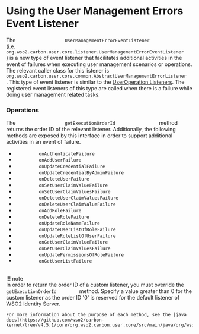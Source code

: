 # Using the User Management Errors Event Listener

The
`                   UserManagementErrorEventListener                 `
(i.e.
`         org.wso2.carbon.user.core.listener.UserManagementErrorEventListener        `
) is a new type of event listener that facilitates additional activities
in the event of failures when executing user management scenarios or
operations. The relevant caller class for this listener is
`         org.wso2.carbon.user.core.common.AbstractUserManagementErrorListener        `
. This type of event listener is similar to the [UserOperation
Listeners](../../develop/user-store-listeners). The registered event listeners of
this type are called when there is a failure while doing user management
related tasks.

### Operations

The `                   getExecutionOrderId                 ` method
returns the order ID of the relevant listener. Additionally, the
following methods are exposed by this interface in order to support
additional activities in an event of failure.

-   `          onAuthenticateFailure         `
-   `          onAddUserFailure         `
-   `          onUpdateCredentialFailure         `
-   `          onUpdateCredentialByAdminFailure         `
-   `          onDeleteUserFailure         `
-   `          onSetUserClaimValueFailure         `
-   `          onSetUserClaimValuesFailure         `
-   `          onDeleteUserClaimValuesFailure         `
-   `          onDeleteUserClaimValueFailure         `
-   `          onAddRoleFailure         `
-   `          onDeleteRoleFailure         `
-   `          onUpdateRoleNameFailure         `
-   `          onUpdateUserListOfRoleFailure         `
-   `          onUpdateRoleListOfUserFailure         `
-   `          onGetUserClaimValueFailure         `
-   `          onGetUserClaimValuesFailure         `
-   `          onUpdatePermissionsOfRoleFailure         `
-   `          onGetUserListFailure         `  
    `                   `

!!! note    
    In order to return the order ID of a custom listener, you must
    override the `          getExecutionOrderId         ` method. Specify a
    value greater than 0 for the custom listener as the order ID '0' is
    reserved for the default listener of WSO2 Identity Server.
    
    For more information about the purpose of each method, see the [java
    docs](https://github.com/wso2/carbon-kernel/tree/v4.5.1/core/org.wso2.carbon.user.core/src/main/java/org/wso2/carbon/user/core/listener/UserManagementErrorEventListener.java).
    
